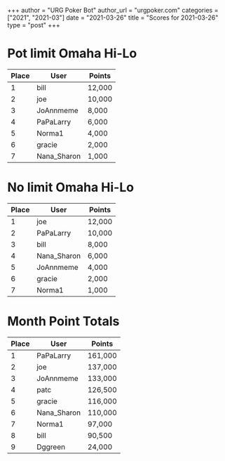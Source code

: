 +++
author = "URG Poker Bot"
author_url = "urgpoker.com"
categories = ["2021", "2021-03"]
date = "2021-03-26"
title = "Scores for 2021-03-26"
type = "post"
+++
# Pot limit Omaha Hi-Lo

| Place | User | Points |
|-------|------|--------|
| 1 | bill | 12,000 |
| 2 | joe | 10,000 |
| 3 | JoAnnmeme | 8,000 |
| 4 | PaPaLarry | 6,000 |
| 5 | Norma1 | 4,000 |
| 6 | gracie | 2,000 |
| 7 | Nana_Sharon | 1,000 |

# No limit Omaha Hi-Lo

| Place | User | Points |
|-------|------|--------|
| 1 | joe | 12,000 |
| 2 | PaPaLarry | 10,000 |
| 3 | bill | 8,000 |
| 4 | Nana_Sharon | 6,000 |
| 5 | JoAnnmeme | 4,000 |
| 6 | gracie | 2,000 |
| 7 | Norma1 | 1,000 |

# Month Point Totals

| Place | User | Points |
|-------|------|--------|
| 1 | PaPaLarry | 161,000 |
| 2 | joe | 137,000 |
| 3 | JoAnnmeme | 133,000 |
| 4 | patc | 126,500 |
| 5 | gracie | 116,000 |
| 6 | Nana_Sharon | 110,000 |
| 7 | Norma1 | 97,000 |
| 8 | bill | 90,500 |
| 9 | Dggreen | 24,000 |
